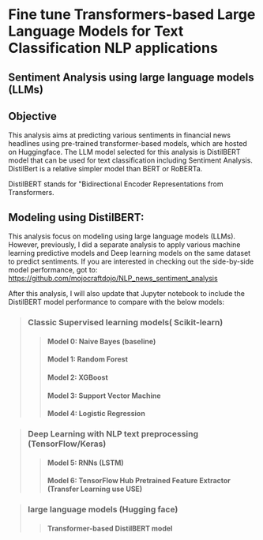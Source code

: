 # **Fine tune Transformers-based Large Language Models for Text Classification NLP applications**


##  Sentiment Analysis using large language models (LLMs)



## Objective

This analysis aims at predicting various sentiments in financial news headlines using pre-trained transformer-based models, which are hosted on Huggingface.
The LLM model selected for this analysis is DistilBERT model that can be used for text classification including Sentiment Analysis. DistilBert is a relative simpler model than BERT or RoBERTa.

DistilBERT stands for "Bidirectional Encoder Representations from Transformers.


## Modeling using DistilBERT:

This analysis focus on modeling using large language models (LLMs). However, previously, I did a separate analysis to apply various machine learning predictive models and Deep learning models on the same dataset to predict sentiments. If you are interested in checking out the side-by-side model performance, got to: https://github.com/mojocraftdojo/NLP_news_sentiment_analysis


After this analysis, I will also update that Jupyter notebook to include the DistilBERT model performance to compare with the below models:

>### **Classic Supervised learning models( Scikit-learn)**
>> #### Model 0: Naive Bayes (baseline)
>> #### Model 1: Random Forest
>> #### Model 2: XGBoost
>> #### Model 3: Support Vector Machine
>> #### Model 4: Logistic Regression

> ### **Deep Learning with NLP text preprocessing (TensorFlow/Keras)**
>> #### Model 5: RNNs (LSTM)
>> #### Model 6: TensorFlow Hub Pretrained Feature Extractor (Transfer Learning use USE)

> ### **large language models (Hugging face)**
>> #### Transformer-based DistilBERT model

